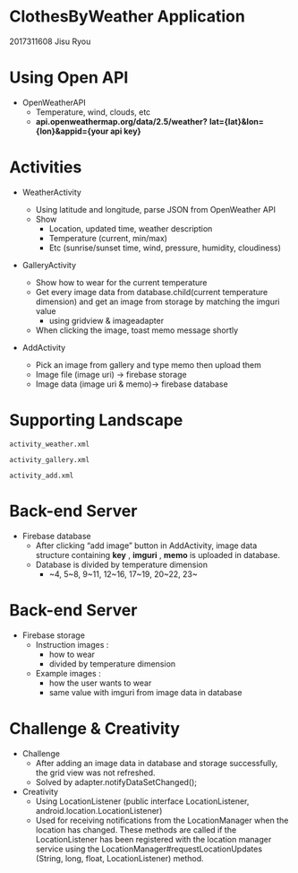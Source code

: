 # ClothesByWeather Application

2017311608 Jisu Ryou


# Using Open API

- OpenWeatherAPI
    - Temperature, wind, clouds, etc
    - **api.openweathermap.org/data/2.5/weather?**
       **lat={lat}&lon={lon}&appid={your api key}**


# Activities

- WeatherActivity
    - Using latitude and longitude,
       parse JSON from OpenWeather API
    - Show
       - Location, updated time, weather description
       - Temperature (current, min/max)
       - Etc (sunrise/sunset time, wind, pressure,
          humidity, cloudiness)

- GalleryActivity
    - Show how to wear for the current temperature
    - Get every image data from database.child(current
       temperature dimension) and get an image from storage
       by matching the imguri value
       - using gridview & imageadapter
    - When clicking the image,
       toast memo message shortly

- AddActivity
    - Pick an image from gallery and type memo
       then upload them
    - Image file (image uri) -> firebase storage
    - Image data (image uri & memo)-> firebase database
    


# Supporting Landscape

```
activity_weather.xml
```
```
activity_gallery.xml
```
```
activity_add.xml
```

# Back-end Server

- Firebase database
    - After clicking “add image” button in AddActivity, image data structure
       containing **key** , **imguri** , **memo** is uploaded in database.
    - Database is divided by
       temperature dimension
       - ~4, 5~8, 9~11, 12~16, 17~19,
          20~22, 23~


# Back-end Server

- Firebase storage
    - Instruction images :
       - how to wear
       - divided by temperature dimension
    - Example images :
       - how the user wants to wear
       - same value with imguri from
          image data in database


# Challenge & Creativity

- Challenge
    - After adding an image data in database and storage successfully,
       the grid view was not refreshed.
    - Solved by adapter.notifyDataSetChanged();
- Creativity
    - Using LocationListener
       (public interface LocationListener, android.location.LocationListener)
    - Used for receiving notifications from the LocationManager when the location has
       changed. These methods are called if the LocationListener has been registered with
       the location manager service using the LocationManager#requestLocationUpdates
       (String, long, float, LocationListener) method.



